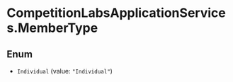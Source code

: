 # CompetitionLabsApplicationServices.MemberType

## Enum


* `Individual` (value: `"Individual"`)


